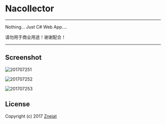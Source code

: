 # Nacollector

------

Nothing... Just C# Web App....

请勿用于商业用途！谢谢配合！

------

## Screenshot

![201707251](https://raw.githubusercontent.com/Zneiat/Nacollector/master/screenshots/201707251.png)

![201707252](https://raw.githubusercontent.com/Zneiat/Nacollector/master/screenshots/201707252.png)

![201707253](https://raw.githubusercontent.com/Zneiat/Nacollector/master/screenshots/201707253.gif)

## License
Copyright (c) 2017 [Zneiat](http://www.qwqaq.com "Title")